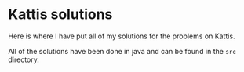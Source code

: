 # Kattis solutions

Here is where I have put all of my solutions for the problems on Kattis.

All of the solutions have been done in java and can be found in the `src` directory.